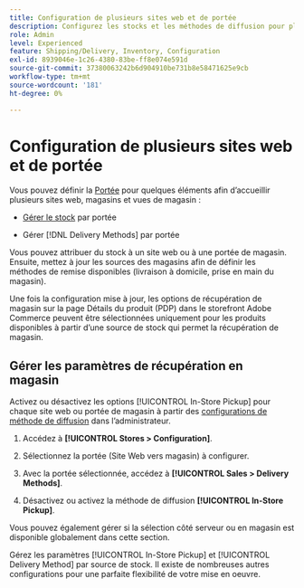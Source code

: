 ```yaml
---
title: Configuration de plusieurs sites web et de portée
description: Configurez les stocks et les méthodes de diffusion pour plusieurs sites web et portées de magasin.
role: Admin
level: Experienced
feature: Shipping/Delivery, Inventory, Configuration
exl-id: 8939046e-1c26-4380-83be-ff8e074e591d
source-git-commit: 37380063242b6d904910be731b8e58471625e9cb
workflow-type: tm+mt
source-wordcount: '181'
ht-degree: 0%

---
```


# Configuration de plusieurs sites web et de portée

Vous pouvez définir la [Portée](https://experienceleague.adobe.com/en/docs/commerce-admin/start/setup/websites-stores-views#scope-settings) pour quelques éléments afin d’accueillir plusieurs sites web, magasins et vues de magasin :

- [Gérer le stock](https://experienceleague.adobe.com/en/docs/commerce-admin/inventory/stocks/stocks-manage) par portée

- Gérer [!DNL Delivery Methods] par portée

Vous pouvez attribuer du stock à un site web ou à une portée de magasin. Ensuite, mettez à jour les sources des magasins afin de définir les méthodes de remise disponibles (livraison à domicile, prise en main du magasin).

Une fois la configuration mise à jour, les options de récupération de magasin sur la page Détails du produit (PDP) dans le storefront Adobe Commerce peuvent être sélectionnées uniquement pour les produits disponibles à partir d’une source de stock qui permet la récupération de magasin.

## Gérer les paramètres de récupération en magasin

Activez ou désactivez les options [!UICONTROL In-Store Pickup] pour chaque site web ou portée de magasin à partir des [configurations de méthode de diffusion](enable-general.md#delivery-methods) dans l’administrateur.

1. Accédez à **[!UICONTROL Stores > Configuration]**.

1. Sélectionnez la portée (Site Web vers magasin) à configurer.

1. Avec la portée sélectionnée, accédez à **[!UICONTROL Sales > Delivery Methods]**.

1. Désactivez ou activez la méthode de diffusion **[!UICONTROL In-Store Pickup]**.

Vous pouvez également gérer si la sélection côté serveur ou en magasin est disponible globalement dans cette section.

Gérez les paramètres [!UICONTROL In-Store Pickup] et [!UICONTROL Delivery Method] par source de stock. Il existe de nombreuses autres configurations pour une parfaite flexibilité de votre mise en oeuvre.
